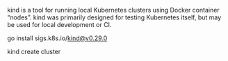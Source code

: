 kind is a tool for running local Kubernetes clusters using Docker container “nodes”.
kind was primarily designed for testing Kubernetes itself, but may be used for local development or CI.

go install sigs.k8s.io/kind@v0.29.0

kind create cluster


